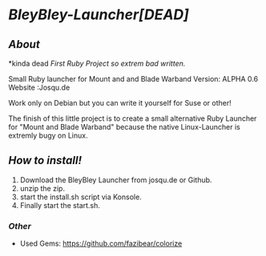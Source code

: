 # _BleyBley-Launcher[DEAD]_

## *About* 
*kinda dead
*First Ruby Project so extrem bad written.*

Small Ruby launcher for Mount and and Blade Warband 
Version: ALPHA 0.6
Website :Josqu.de

Work only on Debian but you can write it yourself for Suse or other!

The finish of this little project is to create a small alternative Ruby Launcher for "Mount and Blade Warband"
because the native Linux-Launcher is extremly bugy on Linux.

## *How to install!*
1. Download the BleyBley Launcher from josqu.de or Github.
2. unzip the zip.
3. start the install.sh script via Konsole.
4. Finally start the start.sh.

### *Other*
* Used Gems: https://github.com/fazibear/colorize
